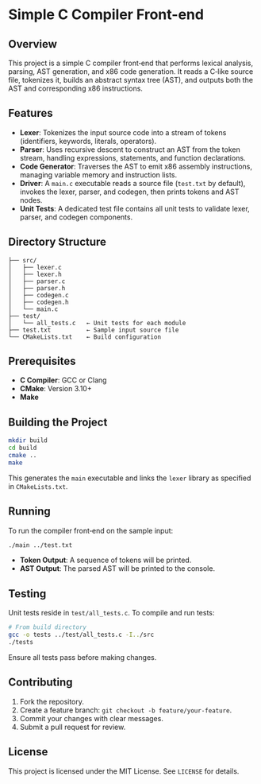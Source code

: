 # Simple C Compiler Front-end

## Overview

This project is a simple C compiler front‑end that performs lexical analysis, parsing, AST generation, and x86 code generation. It reads a C‑like source file, tokenizes it, builds an abstract syntax tree (AST), and outputs both the AST and corresponding x86 instructions.

## Features

- **Lexer**: Tokenizes the input source code into a stream of tokens (identifiers, keywords, literals, operators).
- **Parser**: Uses recursive descent to construct an AST from the token stream, handling expressions, statements, and function declarations.
- **Code Generator**: Traverses the AST to emit x86 assembly instructions, managing variable memory and instruction lists.
- **Driver**: A `main.c` executable reads a source file (`test.txt` by default), invokes the lexer, parser, and codegen, then prints tokens and AST nodes.
- **Unit Tests**: A dedicated test file contains all unit tests to validate lexer, parser, and codegen components.

## Directory Structure

```
├── src/
│   ├── lexer.c
│   ├── lexer.h
│   ├── parser.c
│   ├── parser.h
│   ├── codegen.c
│   ├── codegen.h
│   └── main.c
├── test/
│   └── all_tests.c   ← Unit tests for each module
├── test.txt          ← Sample input source file
└── CMakeLists.txt    ← Build configuration
```

## Prerequisites

- **C Compiler**: GCC or Clang
- **CMake**: Version 3.10+
- **Make**

## Building the Project

```bash
mkdir build
cd build
cmake ..
make
```

This generates the `main` executable and links the `lexer` library as specified in `CMakeLists.txt`.

## Running

To run the compiler front‑end on the sample input:

```bash
./main ../test.txt
```

- **Token Output**: A sequence of tokens will be printed.
- **AST Output**: The parsed AST will be printed to the console.

## Testing

Unit tests reside in `test/all_tests.c`. To compile and run tests:

```bash
# From build directory
gcc -o tests ../test/all_tests.c -I../src
./tests
```

Ensure all tests pass before making changes.

## Contributing

1. Fork the repository.
2. Create a feature branch: `git checkout -b feature/your-feature`.
3. Commit your changes with clear messages.
4. Submit a pull request for review.

## License

This project is licensed under the MIT License. See `LICENSE` for details.
